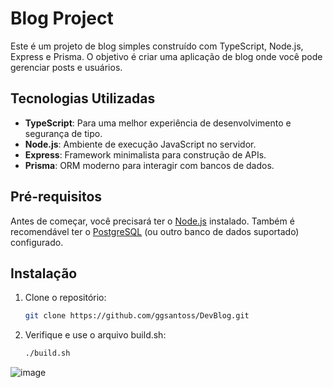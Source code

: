 # Blog Project

Este é um projeto de blog simples construído com TypeScript, Node.js, Express e Prisma. O objetivo é criar uma aplicação de blog onde você pode gerenciar posts e usuários.

## Tecnologias Utilizadas

- **TypeScript**: Para uma melhor experiência de desenvolvimento e segurança de tipo.
- **Node.js**: Ambiente de execução JavaScript no servidor.
- **Express**: Framework minimalista para construção de APIs.
- **Prisma**: ORM moderno para interagir com bancos de dados.

## Pré-requisitos

Antes de começar, você precisará ter o [Node.js](https://nodejs.org/) instalado. Também é recomendável ter o [PostgreSQL](https://www.postgresql.org/) (ou outro banco de dados suportado) configurado.

## Instalação

1. Clone o repositório:

   ```bash
   git clone https://github.com/ggsantoss/DevBlog.git

2. Verifique e use o arquivo build.sh:

   ```bash
   ./build.sh

![image](https://github.com/user-attachments/assets/1fe6c7bf-133d-4d1d-abb9-41d79bac7cd9)
